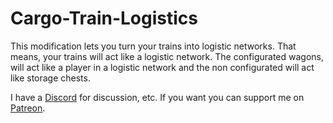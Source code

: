 # Cargo-Train-Logistics

This modification lets you turn your trains into logistic networks.
That means, your trains will act like a logistic network.
The configurated wagons, will act like a player in a logistic network and the non configurated will act like storage chests.

I have a [Discord](https://discord.gg/rVpjuh4) for discussion, etc.
If you want you can support me on [Patreon](https://www.patreon.com/LuziferSenpai).